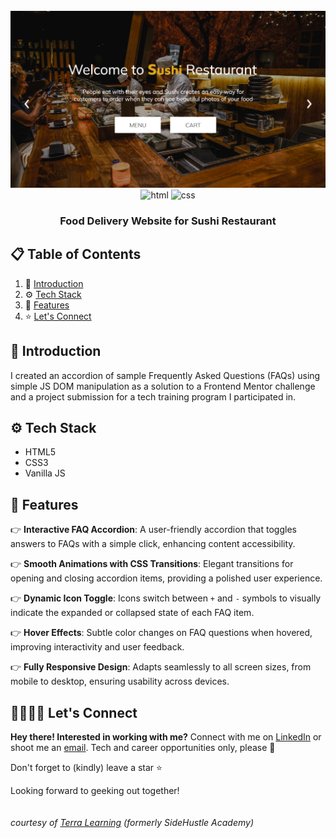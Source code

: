 <div align="center">
  <br />
    <img src="images/A - Homepage.png" alt="Project Banner">
  <br />

  <div>
    <img src="https://img.shields.io/badge/-HTML5-black?style=for-the-badge&logo=html5&logoColor=white&color=%23E34F26" alt="html" />
    <img src="https://img.shields.io/badge/-CSS3-black?style=for-the-badge&logo=css3&logoColor=white&color=%231572B6" alt="css" />
  </div>

  <h3 align="center">Food Delivery Website for Sushi Restaurant</h3>
</div>

## 📋 <a name="table">Table of Contents</a>

1. 🤖 [Introduction](#introduction)
2. ⚙️ [Tech Stack](#tech-stack)
3. 🔋 [Features](#features)
4. ⭐ [Let's Connect](#follow-me)

## <a name="introduction">🤖 Introduction</a>

I created an accordion of sample Frequently Asked Questions (FAQs) using simple JS DOM manipulation as a solution to a Frontend Mentor challenge and a project submission for a tech training program I participated in.

## <a name="tech-stack">⚙️ Tech Stack</a>

- HTML5
- CSS3
- Vanilla JS

## <a name="features">🔋 Features</a>

👉 **Interactive FAQ Accordion**: A user-friendly accordion that toggles answers to FAQs with a simple click, enhancing content accessibility.  

👉 **Smooth Animations with CSS Transitions**: Elegant transitions for opening and closing accordion items, providing a polished user experience.  

👉 **Dynamic Icon Toggle**: Icons switch between `+` and `-` symbols to visually indicate the expanded or collapsed state of each FAQ item.  

👉 **Hover Effects**: Subtle color changes on FAQ questions when hovered, improving interactivity and user feedback.  

👉 **Fully Responsive Design**: Adapts seamlessly to all screen sizes, from mobile to desktop, ensuring usability across devices.

## <a name="follow-me">🫱🏽‍🫲🏼 Let's Connect</a>
**Hey there! Interested in working with me?** 
Connect with me on [LinkedIn](https://www.linkedin.com/in/themelodyemmanuel) or shoot me an [email](mailto:melodyemmanuel152@gmail.com). Tech and career opportunities only, please 👀

Don't forget to (kindly) leave a star ⭐

Looking forward to geeking out together!
<br/>
<br/>
<br/>
<i>courtesy of [Terra Learning](https://lms.terrahq.co) (formerly SideHustle Academy)</i>
